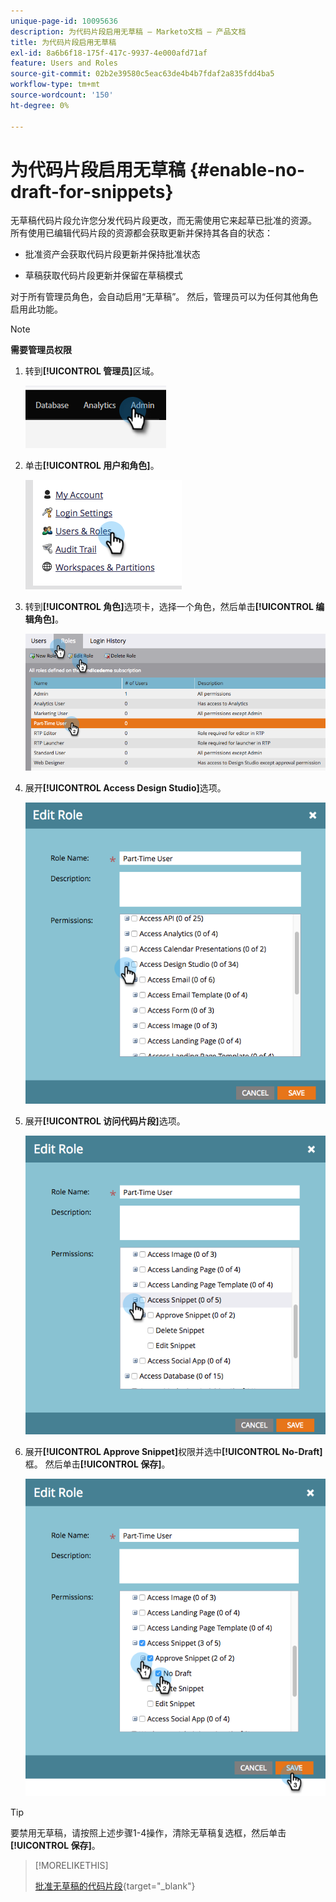 ```yaml
---
unique-page-id: 10095636
description: 为代码片段启用无草稿 — Marketo文档 — 产品文档
title: 为代码片段启用无草稿
exl-id: 8a6b6f18-175f-417c-9937-4e000afd71af
feature: Users and Roles
source-git-commit: 02b2e39580c5eac63de4b4b7fdaf2a835fdd4ba5
workflow-type: tm+mt
source-wordcount: '150'
ht-degree: 0%

---
```


# 为代码片段启用无草稿 {#enable-no-draft-for-snippets}

无草稿代码片段允许您分发代码片段更改，而无需使用它来起草已批准的资源。 所有使用已编辑代码片段的资源都会获取更新并保持其各自的状态：

* 批准资产会获取代码片段更新并保持批准状态

* 草稿获取代码片段更新并保留在草稿模式

对于所有管理员角色，会自动启用“无草稿”。 然后，管理员可以为任何其他角色启用此功能。

>[!NOTE]
>
>**需要管理员权限**

1. 转到&#x200B;**[!UICONTROL 管理员]**&#x200B;区域。

   ![](assets/enable-no-draft-for-snippets-1.png)

1. 单击&#x200B;**[!UICONTROL 用户和角色]**。

   ![](assets/enable-no-draft-for-snippets-2.png)

1. 转到&#x200B;**[!UICONTROL 角色]**&#x200B;选项卡，选择一个角色，然后单击&#x200B;**[!UICONTROL 编辑角色]**。

   ![](assets/enable-no-draft-for-snippets-3.png)

1. 展开&#x200B;**[!UICONTROL Access Design Studio]**&#x200B;选项。

   ![](assets/enable-no-draft-for-snippets-4.png)

1. 展开&#x200B;**[!UICONTROL 访问代码片段]**&#x200B;选项。

   ![](assets/enable-no-draft-for-snippets-5.png)

1. 展开&#x200B;**[!UICONTROL Approve Snippet]**&#x200B;权限并选中&#x200B;**[!UICONTROL No-Draft]**&#x200B;框。 然后单击&#x200B;**[!UICONTROL 保存]**。

   ![](assets/enable-no-draft-for-snippets-6.png)

>[!TIP]
>
>要禁用无草稿，请按照上述步骤1-4操作，清除无草稿复选框，然后单击&#x200B;**[!UICONTROL 保存]**。

>[!MORELIKETHIS]
>
>[批准无草稿的代码片段](/help/marketo/product-docs/personalization/segmentation-and-snippets/snippets/approve-a-snippet-with-no-draft.md){target="_blank"}
